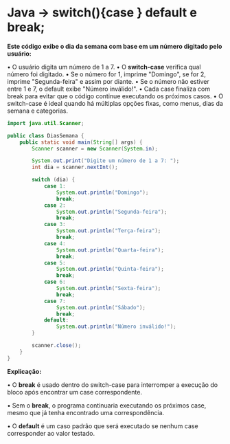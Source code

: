 # Java → switch(){case } default e break;

**Este código exibe o dia da semana com base em um número digitado pelo usuário:**

• O usuário digita um número de 1 a 7.
• O **switch-case** verifica qual número foi digitado.
• Se o número for 1, imprime "Domingo", se for 2, imprime "Segunda-feira" e assim por diante.
• Se o número não estiver entre 1 e 7, o default exibe "Número inválido!".
• Cada case finaliza com break para evitar que o código continue executando os próximos casos.
•  O switch-case é ideal quando há múltiplas opções fixas, como menus, dias da semana e categorias.

```java
import java.util.Scanner;

public class DiasSemana {
    public static void main(String[] args) {
        Scanner scanner = new Scanner(System.in);

        System.out.print("Digite um número de 1 a 7: ");
        int dia = scanner.nextInt();

        switch (dia) {
            case 1:
                System.out.println("Domingo");
                break;
            case 2:
                System.out.println("Segunda-feira");
                break;
            case 3:
                System.out.println("Terça-feira");
                break;
            case 4:
                System.out.println("Quarta-feira");
                break;
            case 5:
                System.out.println("Quinta-feira");
                break;
            case 6:
                System.out.println("Sexta-feira");
                break;
            case 7:
                System.out.println("Sábado");
                break;
            default:
                System.out.println("Número inválido!");
        }

        scanner.close();
    }
}

```

**Explicação:**

• O **break** é usado dentro do switch-case para interromper a execução do bloco após encontrar um case correspondente.

• Sem o **break**, o programa continuaria executando os próximos case, mesmo que já tenha encontrado uma correspondência.

• O **default** é um caso padrão que será executado se nenhum case corresponder ao valor testado.